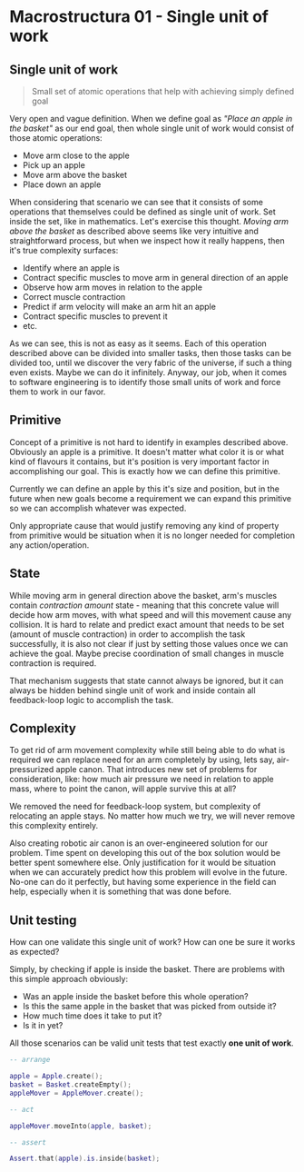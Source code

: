 # Macrostructura 01 - Single unit of work

## Single unit of work

> Small set of atomic operations that help with achieving simply defined goal

Very open and vague definition. When we define goal as _"Place an apple in the basket"_ as our end goal, then whole single unit of work would consist of those atomic operations:

- Move arm close to the apple
- Pick up an apple
- Move arm above the basket
- Place down an apple

When considering that scenario we can see that it consists of some operations that themselves could be defined as single unit of work. Set inside the set, like in mathematics. Let's exercise this thought. _Moving arm above the basket_ as described above seems like very intuitive and straightforward process, but when we inspect how it really happens, then it's true complexity surfaces:

- Identify where an apple is
- Contract specific muscles to move arm in general direction of an apple
- Observe how arm moves in relation to the apple
- Correct muscle contraction
- Predict if arm velocity will make an arm hit an apple
- Contract specific muscles to prevent it
- etc.

As we can see, this is not as easy as it seems. Each of this operation described above can be divided into smaller tasks, then those tasks can be divided too, until we discover the very fabric of the universe, if such a thing even exists. Maybe we can do it infinitely. Anyway, our job, when it comes to software engineering is to identify those small units of work and force them to work in our favor.

## Primitive

Concept of a primitive is not hard to identify in examples described above. Obviously an apple is a primitive. It doesn't matter what color it is or what kind of flavours it contains, but it's position is very important factor in accomplishing our goal. This is exactly how we can define this primitive. 

Currently we can define an apple by this it's size and position, but in the future when new goals become a requirement we can expand this primitive so we can accomplish whatever was expected.

Only appropriate cause that would justify removing any kind of property from primitive would be situation when it is no longer needed for completion any action/operation.

## State

While moving arm in general direction above the basket, arm's muscles contain _contraction amount_ state - meaning that this concrete value will decide how arm moves, with what speed and will this movement cause any collision. It is hard to relate and predict exact amount that needs to be set (amount of muscle contraction) in order to accomplish the task successfully, it is also not clear if just by setting those values once we can achieve the goal. Maybe precise coordination of small changes in muscle contraction is required.

That mechanism suggests that state cannot always be ignored, but it can always be hidden behind single unit of work and inside contain all feedback-loop logic to accomplish the task.

## Complexity

To get rid of arm movement complexity while still being able to do what is required we can replace need for an arm completely by using, lets say, air-pressurized apple canon. That introduces new set of problems for consideration, like: how much air pressure we need in relation to apple mass, where to point the canon, will apple survive this at all?

We removed the need for feedback-loop system, but complexity of relocating an apple stays. No matter how much we try, we will never remove this complexity entirely.

Also creating robotic air canon is an over-engineered solution for our problem. Time spent on developing this out of the box solution would be better spent somewhere else. Only justification for it would be situation when we can accurately predict how this problem will evolve in the future. No-one can do it perfectly, but having some experience in the field can help, especially when it is something that was done before.

## Unit testing

How can one validate this single unit of work? How can one be sure it works as expected?

Simply, by checking if apple is inside the basket. There are problems with this simple approach obviously:

- Was an apple inside the basket before this whole operation?
- Is this the same apple in the basket that was picked from outside it?
- How much time does it take to put it?
- Is it in yet?

All those scenarios can be valid unit tests that test exactly **one unit of work**.

```lua
-- arrange

apple = Apple.create();
basket = Basket.createEmpty();
appleMover = AppleMover.create();

-- act

appleMover.moveInto(apple, basket);

-- assert

Assert.that(apple).is.inside(basket);
```